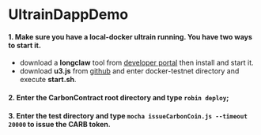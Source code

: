 # UltrainDappDemo

#### 1. Make sure you have a local-docker ultrain running. You have two ways to start it.

   * download a <b>longclaw</b> tool from [developer portal](https://developer.ultrain.io) then install and start it.
   * download <b>u3.js</b> from [github](https://github.com/ultrain-os/u3.js) and enter docker-testnet directory and execute <b>start.sh</b>.
   
#### 2. Enter the CarbonContract root directory and type `robin deploy`;

#### 3. Enter the test directory and type `mocha issueCarbonCoin.js --timeout 20000` to issue the CARB token.
